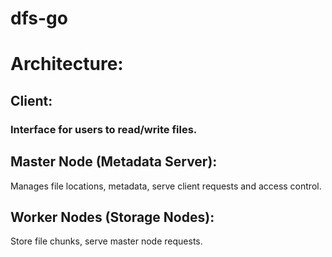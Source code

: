 # dfs-go


# Architecture:
## Client: 
### Interface for users to read/write files.

## Master Node (Metadata Server):
Manages file locations, metadata, serve client requests and access control.

## Worker Nodes (Storage Nodes):
Store file chunks, serve master node requests.
